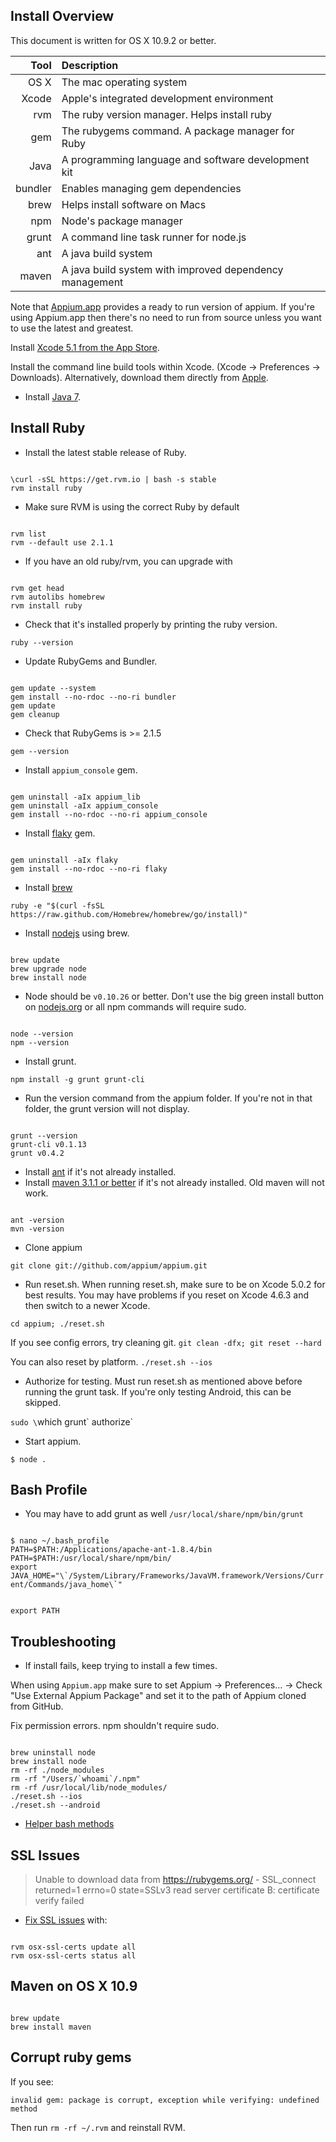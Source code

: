 ## Install Overview

This document is written for OS X 10.9.2 or better.

   Tool | Description
     --:|:--
OS X    | The mac operating system
Xcode   | Apple's integrated development environment
rvm     | The ruby version manager. Helps install ruby
gem     | The rubygems command. A package manager for Ruby
Java    | A programming language and software development kit
bundler | Enables managing gem dependencies
brew    | Helps install software on Macs
npm     | Node's package manager
grunt   | A command line task runner for node.js
ant     | A java build system
maven   | A java build system with improved dependency management

Note that [Appium.app](http://appium.io/) provides a ready to run version of
appium. If you're using Appium.app then there's no need to run from source unless
you want to use the latest and greatest.

Install [Xcode 5.1 from the App Store](https://developer.apple.com/downloads/index.action).

Install the command line build tools within Xcode. (Xcode -> Preferences -> Downloads).
Alternatively, download them directly from [Apple](https://developer.apple.com/downloads/index.action).

- Install [Java 7](http://www.oracle.com/technetwork/java/javase/downloads/index.html).

## Install Ruby

- Install the latest stable release of Ruby.

<code>
\curl -sSL https://get.rvm.io | bash -s stable
rvm install ruby
</code>

- Make sure RVM is using the correct Ruby by default

<code>
rvm list
rvm --default use 2.1.1
</code>

- If you have an old ruby/rvm, you can upgrade with

<code>
rvm get head
rvm autolibs homebrew
rvm install ruby
</code>

- Check that it's installed properly by printing the ruby version.

`ruby --version`

- Update RubyGems and Bundler.

<code>
gem update --system
gem install --no-rdoc --no-ri bundler
gem update
gem cleanup
</code>

- Check that RubyGems is >= 2.1.5

`gem --version`

- Install `appium_console` gem.

<code>
gem uninstall -aIx appium_lib
gem uninstall -aIx appium_console
gem install --no-rdoc --no-ri appium_console
</code>

- Install [flaky](https://github.com/appium/flaky) gem.

<code>
gem uninstall -aIx flaky
gem install --no-rdoc --no-ri flaky
</code>

- Install [brew](http://mxcl.github.io/homebrew/)

`ruby -e "$(curl -fsSL https://raw.github.com/Homebrew/homebrew/go/install)"`

- Install [nodejs](http://nodejs.org/) using brew.

<code>
brew update
brew upgrade node
brew install node
</code>

- Node should be `v0.10.26` or better.
Don't use the big green install button on [nodejs.org](http://nodejs.org/) or
all npm commands will require sudo.

<code>
node --version
npm --version
</code>

- Install grunt.

`npm install -g grunt grunt-cli`

- Run the version command from the appium folder. If you're not in that
folder, the grunt version will not display.

<code>
grunt --version
grunt-cli v0.1.13
grunt v0.4.2
</code>

- Install [ant](http://ant.apache.org/) if it's not already installed.
- Install [maven 3.1.1 or better](http://maven.apache.org/download.cgi) if
it's not already installed. Old maven will not work.

<code>
ant -version
mvn -version
</code>

- Clone appium

`git clone git://github.com/appium/appium.git`

- Run reset.sh. When running reset.sh, make sure to be on Xcode 5.0.2 for
best results. You may have problems if you reset on Xcode 4.6.3 and then
switch to a newer Xcode.

`cd appium; ./reset.sh`

If you see config errors, try cleaning git. `git clean -dfx; git reset --hard`

You can also reset by platform. `./reset.sh --ios`

- Authorize for testing. Must run reset.sh as mentioned above before
running the grunt task. If you're only testing Android, this can be skipped.

`sudo \`which grunt\` authorize`

- Start appium.

`$ node .`

## Bash Profile

- You may have to add grunt as well `/usr/local/share/npm/bin/grunt`

<code>
$ nano ~/.bash_profile
PATH=$PATH:/Applications/apache-ant-1.8.4/bin
PATH=$PATH:/usr/local/share/npm/bin/
export JAVA_HOME="\`/System/Library/Frameworks/JavaVM.framework/Versions/Current/Commands/java_home\`"

export PATH
</code>

## Troubleshooting

- If install fails, keep trying to install a few times.

When using `Appium.app` make sure to set Appium -> Preferences... -> Check
"Use External Appium Package" and set it to the path of Appium cloned from GitHub.

Fix permission errors. npm shouldn't require sudo.

<code>
brew uninstall node
brew install node
rm -rf ./node_modules
rm -rf "/Users/`whoami`/.npm"
rm -rf /usr/local/lib/node_modules/
./reset.sh --ios
./reset.sh --android
</code>

- [Helper bash methods](https://gist.github.com/bootstraponline/5580587)

## SSL Issues

> Unable to download data from https://rubygems.org/ - SSL_connect returned=1 errno=0 state=SSLv3 read server certificate B: certificate verify failed

- [Fix SSL issues](http://railsapps.github.io/openssl-certificate-verify-failed.html) with:

<code>
rvm osx-ssl-certs update all
rvm osx-ssl-certs status all
</code>

## Maven on OS X 10.9

<code>
brew update
brew install maven
</code>

## Corrupt ruby gems

If you see:

`invalid gem: package is corrupt, exception while verifying: undefined method`

Then run `rm -rf ~/.rvm` and reinstall RVM.
